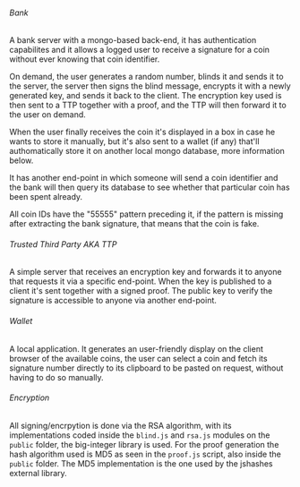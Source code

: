###### Bank
A bank server with a mongo-based back-end, it has authentication capabilites and it allows a logged user to receive a signature for a coin without ever knowing that coin identifier.

On demand, the user generates a random number, blinds it and sends it to the server, the server then signs the blind message, encrypts it with a newly generated key, and sends it back to the client. The encryption key used is then sent to a TTP together with a proof, and the TTP will then forward it to the user on demand.

When the user finally receives the coin it's displayed in a box in case he wants to store it manually, but it's also sent to a wallet (if any) that'll authomatically store it on another local mongo database, more information below.

It has another end-point in which someone will send a coin identifier and the bank will then query its database to see whether that particular coin has been spent already.

All coin IDs have the "55555" pattern preceding it, if the pattern is missing after extracting the bank signature, that means that the coin is fake. 

###### Trusted Third Party AKA TTP
A simple server that receives an encryption key and forwards it to anyone that requests it via a specific end-point. When the key is published to a client it's sent together with a signed proof. The public key to verify the signature is accessible to anyone via another end-point.

###### Wallet
A local application. It generates an user-friendly display on the client browser of the available coins, the user can select a coin and fetch its signature number directly to its clipboard to be pasted on request, without having to do so manually.

###### Encryption

All signing/encrpytion is done via the RSA algorithm, with its implementations coded inside the `blind.js` and `rsa.js` modules on the `public` folder, the big-integer library is used.
For the proof generation the hash algorithm used is MD5 as seen in the `proof.js` script, also inside the `public` folder. The MD5 implementation is the one used by the jshashes external library.
